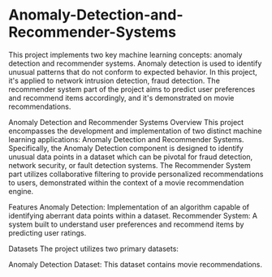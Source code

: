 # Anomaly-Detection-and-Recommender-Systems

This project implements two key machine learning concepts: anomaly detection and recommender systems. Anomaly detection is used to identify unusual patterns that do not conform to expected behavior. In this project, it's applied to network intrusion detection, fraud detection. The recommender system part of the project aims to predict user preferences and recommend items accordingly, and it's demonstrated on movie recommendations.

Anomaly Detection and Recommender Systems
Overview
This project encompasses the development and implementation of two distinct machine learning applications: Anomaly Detection and Recommender Systems. Specifically, the Anomaly Detection component is designed to identify unusual data points in a dataset which can be pivotal for fraud detection, network security, or fault detection systems. The Recommender System part utilizes collaborative filtering to provide personalized recommendations to users, demonstrated within the context of a movie recommendation engine.

Features
Anomaly Detection: Implementation of an algorithm capable of identifying aberrant data points within a dataset.
Recommender System: A system built to understand user preferences and recommend items by predicting user ratings.

Datasets
The project utilizes two primary datasets:

Anomaly Detection Dataset: This dataset contains movie recommendations.
